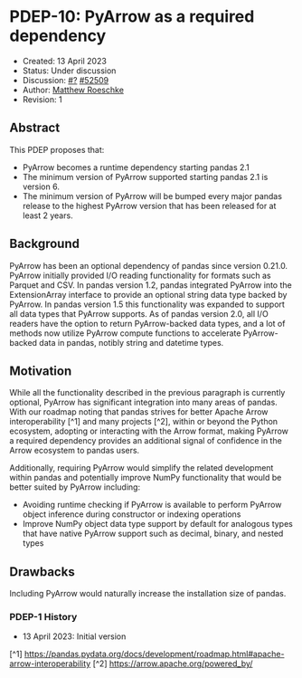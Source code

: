 # PDEP-10: PyArrow as a required dependency

- Created: 13 April 2023
- Status: Under discussion
- Discussion: [#?](https://github.com/pandas-dev/pandas/pull/?)
              [#52509](https://github.com/pandas-dev/pandas/issues/52509)
- Author: [Matthew Roeschke](https://github.com/mroeschke)
- Revision: 1

## Abstract

This PDEP proposes that:

- PyArrow becomes a runtime dependency starting pandas 2.1
- The minimum version of PyArrow supported starting pandas 2.1 is version 6.
- The minimum version of PyArrow will be bumped every major pandas release to the highest
  PyArrow version that has been released for at least 2 years.

## Background

PyArrow has been an optional dependency of pandas since version 0.21.0. PyArrow
initially provided I/O reading functionality for formats such as Parquet and CSV. In pandas version 1.2,
pandas integrated PyArrow into the ExtensionArray interface to provide an optional string data type backed by PyArrow.
In pandas version 1.5 this functionality was expanded to support all data types that PyArrow supports. As of pandas version 2.0,
all I/O readers have the option to return PyArrow-backed data types, and a lot of methods now utilize PyArrow compute functions to
accelerate PyArrow-backed data in pandas, notibly string and datetime types.

## Motivation

While all the functionality described in the previous paragraph is currently optional, PyArrow has significant integration into many areas
of pandas. With our roadmap noting that pandas strives for better Apache Arrow interoperability [^1] and many projects [^2], within or beyond the Python ecosystem, adopting or interacting with the Arrow format, making PyArrow a required dependency provides an additional signal of confidence in the Arrow
ecosystem to pandas users.

Additionally, requiring PyArrow would simplify the related development within pandas and potentially improve NumPy functionality that would be better suited
by PyArrow including:

- Avoiding runtime checking if PyArrow is available to perform PyArrow object inference during constructor or indexing operations
- Improve NumPy object data type support by default for analogous types that have native PyArrow support such as decimal, binary, and nested types

## Drawbacks

Including PyArrow would naturally increase the installation size of pandas.

### PDEP-1 History

- 13 April 2023: Initial version

[^1] <https://pandas.pydata.org/docs/development/roadmap.html#apache-arrow-interoperability>
[^2] <https://arrow.apache.org/powered_by/>

